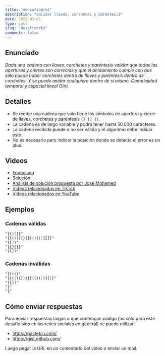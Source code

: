 ```yaml
---
title: "#desafiodrk3"
description: "Validar llaves, corchetes y paréntesis"
date: 2022-03-01
type: post
slug: "desafiodrk3"
comments: false
---
```


## Enunciado

_Dada una cadena con llaves, corchetes y paréntesis validar que todas las aperturas y cierres son correctas y que el anidamiento cumple con que sólo puede haber corchetes dentro de llaves y paréntesis dentro de corchetes. Y se puede anidar cualquiera dentro de sí mismo. Complejidad temporal y espacial lineal O(n)._

## Detalles

- Se recibe una cadena que sólo tiene los símbolos de apertura y cierre de llaves, corchetes y paréntesis `{} [] ()`.
- La cadena es de largo variable y podrá tener hasta 50.000 caracteres.
- La cadena recibida puede o no ser válida y el algoritmo debe indicar esto.
- No es necesario pero indicar la posición donde se detecta el error es un plus.

## Videos

- [Enunciado](https://www.tiktok.com/@drkbugs/video/7070185300038929669)
- [Solución](https://www.youtube.com/watch?v=tAczqCPwmGo)
- [Análisis de solución propuesta por José Mohamed](https://www.youtube.com/watch?v=f-IQAj0kWfk)
- [Videos relacionados en TikTok](https://www.tiktok.com/search?lang=en&q=%23desafiodrk3)
- [Videos relacionados en YouTube](https://www.youtube.com/results?search_query=%23desafiodrk3)

## Ejemplos

### Cadenas válidas
```
"{()[]}"
"{(()())}{[(()())][]}"
"{[]}"
"{{}{}}"
"(())"
```

### Cadenas inválidas
```
"{(()}"
"{((()())}{[(()())][]}"
"[{}]"
"}"
"{"
```

## Cómo enviar respuestas

Para enviar respuestas largas o que contengan código (no sólo para este desafío sino en las redes sociales en general) se puede utilizar:

- https://pastebin.com/
- https://gist.github.com/

Luego pegar la URL en un comentario del video o enviar un mail.

